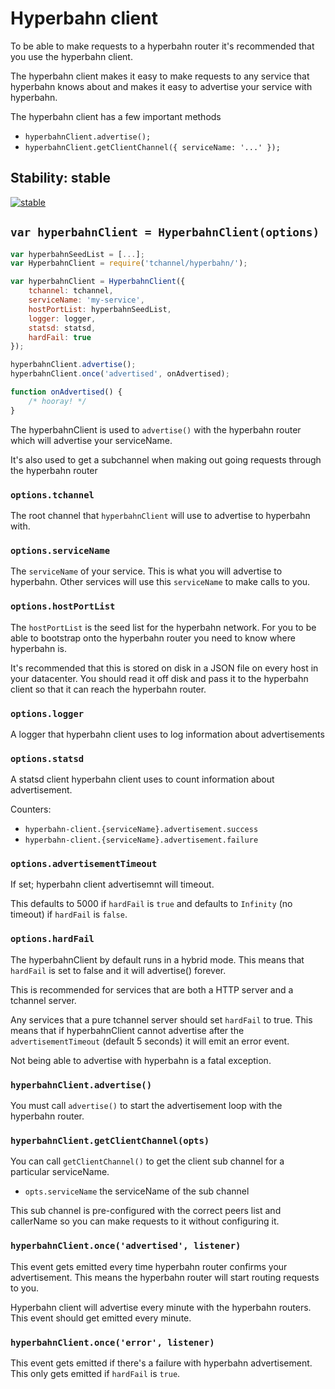 # Hyperbahn client

To be able to make requests to a hyperbahn router it's recommended
that you use the hyperbahn client.

The hyperbahn client makes it easy to make requests to any service
that hyperbahn knows about and makes it easy to advertise your
service with hyperbahn.

The hyperbahn client has a few important methods

 - `hyperbahnClient.advertise();`
 - `hyperbahnClient.getClientChannel({ serviceName: '...' });`

## Stability: stable

[![stable](http://badges.github.io/stability-badges/dist/stable.svg)](http://github.com/badges/stability-badges)

## `var hyperbahnClient = HyperbahnClient(options)`

```js
var hyperbahnSeedList = [...];
var HyperbahnClient = require('tchannel/hyperbahn/');

var hyperbahnClient = HyperbahnClient({
    tchannel: tchannel,
    serviceName: 'my-service',
    hostPortList: hyperbahnSeedList,
    logger: logger,
    statsd: statsd,
    hardFail: true
});

hyperbahnClient.advertise();
hyperbahnClient.once('advertised', onAdvertised);

function onAdvertised() {
    /* hooray! */
}
```

The hyperbahnClient is used to `advertise()` with the hyperbahn
router which will advertise your serviceName.

It's also used to get a subchannel when making out going requests
through the hyperbahn router

### `options.tchannel`

The root channel that `hyperbahnClient` will use to advertise
to hyperbahn with.

### `options.serviceName`

The `serviceName` of your service. This is what you will advertise
to hyperbahn. Other services will use this `serviceName` to make
calls to you.

### `options.hostPortList`

The `hostPortList` is the seed list for the hyperbahn network. For
you to be able to bootstrap onto the hyperbahn router you need
to know where hyperbahn is.

It's recommended that this is stored on disk in a JSON file on
every host in your datacenter. You should read it off disk and
pass it to the hyperbahn client so that it can reach the hyperbahn
router.

### `options.logger`

A logger that hyperbahn client uses to log information about
advertisements

### `options.statsd`

A statsd client hyperbahn client uses to count information about
advertisement.

Counters:

 - `hyperbahn-client.{serviceName}.advertisement.success`
 - `hyperbahn-client.{serviceName}.advertisement.failure`

### `options.advertisementTimeout`

If set; hyperbahn client advertisemnt will timeout.

This defaults to 5000 if `hardFail` is `true` and defaults to
`Infinity` (no timeout) if `hardFail` is `false`.

### `options.hardFail`

The hyperbahnClient by default runs in a hybrid mode. This means
that `hardFail` is set to false and it will advertise() forever.

This is recommended for services that are both a HTTP server and
a tchannel server.

Any services that a pure tchannel server should set `hardFail`
to true. This means that if hyperbahnClient cannot advertise
after the `advertisementTimeout` (default 5 seconds) it will
emit an error event.

Not being able to advertise with hyperbahn is a fatal exception.

### `hyperbahnClient.advertise()`

You must call `advertise()` to start the advertisement loop with
the hyperbahn router. 

### `hyperbahnClient.getClientChannel(opts)`

You can call `getClientChannel()` to get the client sub channel
for a particular serviceName.

 - `opts.serviceName` the serviceName of the sub channel

This sub channel is pre-configured with the correct peers list
and callerName so you can make requests to it without configuring
it.

### `hyperbahnClient.once('advertised', listener)`

This event gets emitted every time hyperbahn router confirms your
advertisement. This means the hyperbahn router will start routing
requests to you.

Hyperbahn client will advertise every minute with the hyperbahn
routers. This event should get emitted every minute.

### `hyperbahnClient.once('error', listener)`

This event gets emitted if there's a failure with hyperbahn
advertisement. This only gets emitted if `hardFail` is `true`.
